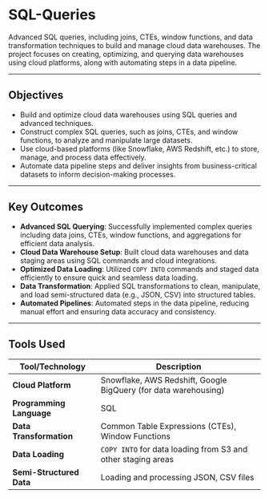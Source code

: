# SQL-Queries
Advanced SQL queries, including joins, CTEs, window functions, and data transformation techniques to build and manage cloud data warehouses. The project focuses on creating, optimizing, and querying data warehouses using cloud platforms, along with automating steps in a data pipeline. 

---
## Objectives

- Build and optimize cloud data warehouses using SQL queries and advanced techniques.
- Construct complex SQL queries, such as joins, CTEs, and window functions, to analyze and manipulate large datasets.
- Use cloud-based platforms (like Snowflake, AWS Redshift, etc.) to store, manage, and process data effectively.
- Automate data pipeline steps and deliver insights from business-critical datasets to inform decision-making processes.

---
## Key Outcomes

- **Advanced SQL Querying**: Successfully implemented complex queries including data joins, CTEs, window functions, and aggregations for efficient data analysis.
- **Cloud Data Warehouse Setup**: Built cloud data warehouses and data staging areas using SQL commands and cloud integrations.
- **Optimized Data Loading**: Utilized `COPY INTO` commands and staged data efficiently to ensure quick and seamless data loading.
- **Data Transformation**: Applied SQL transformations to clean, manipulate, and load semi-structured data (e.g., JSON, CSV) into structured tables.
- **Automated Pipelines**: Automated steps in the data pipeline, reducing manual effort and ensuring data accuracy and consistency.

---
## Tools Used

| **Tool/Technology**         | **Description**                                                  |
|-----------------------------|------------------------------------------------------------------|
| **Cloud Platform**           | Snowflake, AWS Redshift, Google BigQuery (for data warehousing)  |
| **Programming Language**     | SQL                                                              |
| **Data Transformation**      | Common Table Expressions (CTEs), Window Functions               |
| **Data Loading**             | `COPY INTO` for data loading from S3 and other staging areas     |
| **Semi-Structured Data**     | Loading and processing JSON, CSV files        
